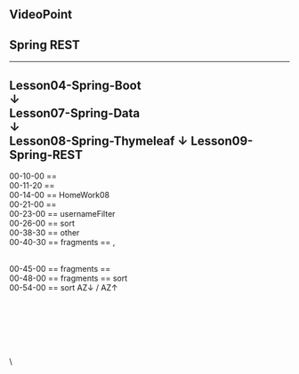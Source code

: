 
VideoPoint
---
Spring REST
---
---
Lesson04-Spring-Boot  
↓  
Lesson07-Spring-Data  
↓  
Lesson08-Spring-Thymeleaf
↓
**Lesson09-Spring-REST**
---  
  
00-10-00 ==   
00-11-20 ==     
00-14-00 == HomeWork08    
00-21-00 ==     
00-23-00 == usernameFilter    
00-26-00 == sort    
00-38-30 == other    
00-40-30 == fragments == <head>, <nav>   
00-45-00 == fragments == <scripts>  
00-48-00 == fragments == sort  
00-54-00 == sort  AZ↓ / AZ↑















\
\
\
\
\
\
\

